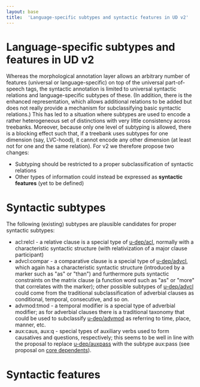 ```yaml
---
layout: base
title:  'Language-specific subtypes and syntactic features in UD v2'
---
```


# Language-specific subtypes and features in UD v2

Whereas the morphological annotation layer allows an arbitrary number of features (universal or language-specific) on top of the universal part-of-speech tags, the syntactic annotation is limited to universal syntactic relations and language-specific subtypes of these. (In addition, there is the enhanced representation, which allows additional relations to be added but does not really provide a mechanism for subclassifying basic syntactic relations.) This has led to a situation where subtypes are used to encode a rather heterogeneous set of distinctions with very little consistency across treebanks. Moreover, because only one level of subtyping is allowed, there is a blocking effect such that, if a treebank uses subtypes for one dimension (say, LVC-hood), it cannot encode any other dimension (at least not for one and the same relation). For v2 we therefore propose two changes:

* Subtyping should be restricted to a proper subclassification of syntactic relations 
* Other types of information could instead be expressed as **syntactic features** (yet to be defined)

# Syntactic subtypes

The following (existing) subtypes are plausible candidates for proper syntactic subtypes:

* acl:relcl - a relative clause is a special type of [u-dep/acl](), normally with a characteristic syntactic structure (with relativization of a major clause participant)
* advcl:compar - a comparative clause is a special type of [u-dep/advcl](), which again has a characteristic syntactic structure (introduced by a marker such as "as" or "than") and furthermore puts syntactic constraints on the matrix clause (a function word such as "as" or "more" that correlates with the marker); other possible subtypes of [u-dep/advcl]() could come from the traditional subclassification of adverbial clauses as conditional, temporal, consecutive, and so on.
* advmod:tmod - a temporal modifier is a special type of adverbial modifier; as for adverbial clauses there is a traditional taxonomy that could be used to subclassify [u-dep/advmod]() as referring to time, place, manner, etc.
* aux:caus, aux:q - special types of auxiliary verbs used to form causatives and questions, respectively; this seems to be well in line with the proposal to replace [u-dep/auxpass]() with the subtype aux:pass (see proposal on [core dependents](../core-dependents.html)).


# Syntactic features
